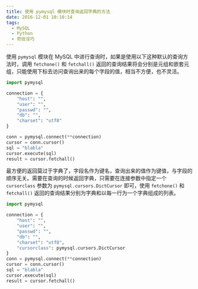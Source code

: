 ```yaml
---
title: 使用 pymysql 模块时查询返回字典的方法
date: 2016-12-01 10:10:14
tags:
  - MySQL
  - Python
  - 奇技淫巧
---
```


使用 `pymysql` 模块在 MySQL 中进行查询时，如果是使用以下这种默认的查询方法时，调用 `fetchone()` 和 `fetchall()` 返回的查询结果将会分别是元组和嵌套元组，只能使用下标去访问查询出来的每个字段的值，相当不方便，也不灵活。

```python
import pymysql

connection = {
    "host": "",
    "user": "",
    "passwd": "",
    "db": "",
    "charset": "utf8"
}

conn = pymysql.connect(**connection)
cursor = conn.cursor()
sql = "blabla"
cursor.execute(sql)
result = cursor.fetchall()
```

最方便的返回莫过于字典了，字段名作为键名，查询出来的值作为键值，与字段的顺序无关。需要在查询的时候返回字典，只需要在连接参数中指定一个 `cursorclass` 参数为 `pymysql.cursors.DictCursor` 即可，使用 `fetchone()` 和 `fetchall()` 返回的查询结果分别为字典和以每一行为一个字典组成的列表。

```python
import pymysql

connection = {
    "host": "",
    "user": "",
    "passwd": "",
    "db": "",
    "charset": "utf8",
    "cursorclass": pymysql.cursors.DictCursor
}
conn = pymysql.connect(**connection)
cursor = conn.cursor()
sql = "blabla"
cursor.execute(sql)
result = cursor.fetchall()
```
